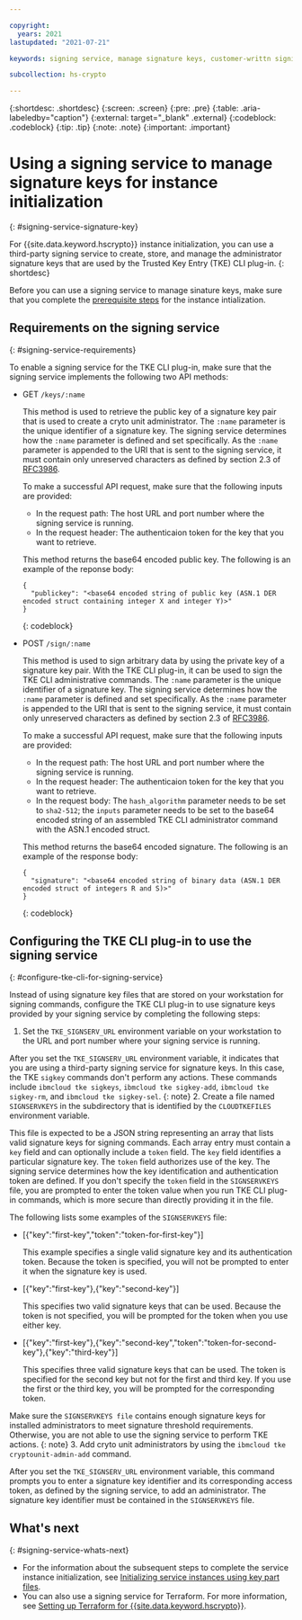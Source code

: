 ```yaml
---

copyright:
  years: 2021
lastupdated: "2021-07-21"

keywords: signing service, manage signature keys, customer-writtn signing service, third-party signing service

subcollection: hs-crypto

---
```


{:shortdesc: .shortdesc}
{:screen: .screen}
{:pre: .pre}
{:table: .aria-labeledby="caption"}
{:external: target="_blank" .external}
{:codeblock: .codeblock}
{:tip: .tip}
{:note: .note}
{:important: .important}

# Using a signing service to manage signature keys for instance initialization
{: #signing-service-signature-key}

For {{site.data.keyword.hscrypto}} instance initialization, you can use a third-party signing service to create, store, and manage the administrator signature keys that are used by the Trusted Key Entry (TKE) CLI plug-in.
{: shortdesc}

Before you can use a signing service to manage sinature keys, make sure that you complete the [prerequisite steps](/docs/hs-crypto?topic=hs-crypto-initialize-hsm-prerequisite) for the instance intialization.

## Requirements on the signing service
{: #signing-service-requirements}

To enable a signing service for the TKE CLI plug-in, make sure that the signing service implements the following two API methods:

- GET `/keys/:name`

  This method is used to retrieve the public key of a signature key pair that is used to create a cryto unit administrator. The `:name` parameter is the unique identifier of a signature key. The signing service determines how the `:name` parameter is defined and set specifically. As the `:name` parameter is appended to the URI that is sent to the signing service, it must contain only unreserved characters as defined by section 2.3 of [RFC3986](https://datatracker.ietf.org/doc/html/rfc3986).

  To make a successful API request, make sure that the following inputs are provided:

  - In the request path: The host URL and port number where the signing service is running.
  - In the request header: The authenticaion token for the key that you want to retrieve.

  This method returns the base64 encoded public key. The following is an example of the reponse body:

  ```
  {
    "publickey": "<base64 encoded string of public key (ASN.1 DER encoded struct containing integer X and integer Y)>"
  }
  ```
  {: codeblock}

- POST `/sign/:name`

  This method is used to sign arbitrary data by using the private key of a signature key pair. With the TKE CLI plug-in, it can be used to sign the TKE CLI administrative commands. The `:name` parameter is the unique identifier of a signature key. The signing service determines how the `:name` parameter is defined and set specifically. As the `:name` parameter is appended to the URI that is sent to the signing service, it must contain only unreserved characters as defined by section 2.3 of [RFC3986](https://datatracker.ietf.org/doc/html/rfc3986).

  To make a successful API request, make sure that the following inputs are provided:

  - In the request path: The host URL and port number where the signing service is running.
  - In the request header: The authenticaion token for the key that you want to retrieve.
  - In the request body: The `hash_algorithm` parameter needs to be set to `sha2-512`; the `inputs` parameter needs to be set to the base64 encoded string of an assembled TKE CLI administrator command with the ASN.1 encoded struct.

  This method returns the base64 encoded signature. The following is an example of the response body:

  ```
  {
    "signature": "<base64 encoded string of binary data (ASN.1 DER encoded struct of integers R and S)>"
  }
  ```
  {: codeblock}

## Configuring the TKE CLI plug-in to use the signing service
{: #configure-tke-cli-for-signing-service}

Instead of using signature key files that are stored on your workstation for signing commands, configure the TKE CLI plug-in to use signature keys provided by your signing service by completing the following steps:

1. Set the `TKE_SIGNSERV_URL` environment variable on your workstation to the URL and port number where your signing service is running.

  After you set the `TKE_SIGNSERV_URL` environment variable, it indicates that you are using a third-party signing service for signature keys. In this case, the TKE `sigkey` commands don't perform any actions. These commands include `ibmcloud tke sigkeys`, `ibmcloud tke sigkey-add`, `ibmcloud tke sigkey-rm`, and `ibmcloud tke sigkey-sel`.
  {: note}
2. Create a file named `SIGNSERVKEYS` in the subdirectory that is identified by the `CLOUDTKEFILES` environment variable.

  This file is expected to be a JSON string representing an array that lists valid signature keys for signing commands. Each array entry must contain a `key` field and can optionally include a `token` field. The `key` field identifies a particular signature key. The `token` field authorizes use of the key. The signing service determines how the key identification and authentication token are defined. If you don't specify the `token` field in the `SIGNSERVKEYS` file, you are prompted to enter the token value when you run TKE CLI plug-in commands, which is more secure than directly providing it in the file.

  The following lists some examples of the `SIGNSERVKEYS` file:

  - [{"key":"first-key","token":"token-for-first-key"}]

    This example specifies a single valid signature key and its authentication token. Because the token is specified, you will not be prompted to enter it when the signature key is used.
  - [{"key":"first-key"},{"key":"second-key"}]

    This specifies two valid signature keys that can be used. Because the token is not specified, you will be prompted for the token when you use either key.
  - [{"key":"first-key"},{"key":"second-key","token":"token-for-second-key"},{"key":"third-key"}]

    This specifies three valid signature keys that can be used. The token is specified for the second key but not for the first and third key. If you use the first or the third key, you will be prompted for the corresponding token.

  Make sure the `SIGNSERVKEYS file` contains enough signature keys for installed administrators to meet signature threshold requirements. Otherwise, you are not able to use the signing service to perform TKE actions.
  {: note}
3. Add cryto unit administrators by using the `ibmcloud tke cryptounit-admin-add` command.

  After you set the `TKE_SIGNSERV_URL` environment variable, this command prompts you to enter a signature key identifier and its corresponding access token, as defined by the signing service, to add an administrator. The signature key identifier must be contained in the `SIGNSERVKEYS` file.

## What's next
{: #signing-service-whats-next}

- For the information about the subsequent steps to complete the service instance initialization, see [Initializing service instances using key part files](/docs/hs-crypto?topic=hs-crypto-initialize-hsm).
- You can also use a signing service for Terraform. For more information, see [Setting up Terraform for {{site.data.keyword.hscrypto}}](docs/hs-crypto?topic=hs-crypto-terraform-setup-for-hpcs).

